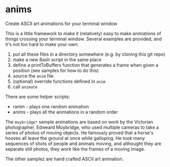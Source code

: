 # anims
Create ASCII art animations for your terminal window

This is a little framework to make it (relatively) easy to make animations of things crossing your terminal window.
Several examples are provided, and it's not too hard to make your own:

1. put all these files in a directory somewhere (e.g. by cloning this git repo)
2. make a new Bash script in the same place
3. define a printToBuffers function that generates a frame when given a position (see samples for how to do this)
4. source the `anim` file
5. (optional) override functions defined in `anim`
6. call `animate`

There are some helper scripts:
- ranim - plays one random animation
- anims - plays all the animations in a random order

The `muybridge*` sample animations are based on work by the Victorian photographer, Edweard Muybridge, who used multiple cameras to take a series of photos of moving objects.
He famously proved that a horse's hooves all leave the ground at once while galloping.
He took many sequences of shots of people and animals moving, and althought they are separate still photos, they work like the frames of a moving image.

The other samplez are hand crafted ASCII art animation.
